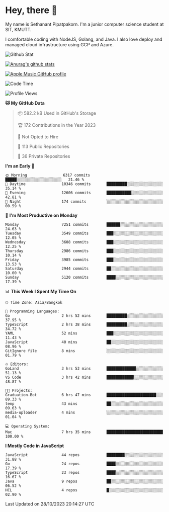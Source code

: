 # Hey, there 🙌
My name is Sethanant Pipatpakorn. I'm a junior computer science student at SIT, KMUTT.

I comfortable coding with NodeJS, Golang, and Java. I also love deploy and managed cloud infrastructure using GCP and Azure.

![Github Stat](https://github-profile-summary-cards.vercel.app/api/cards/profile-details?username=thetkpark&theme=dracula)

[![Anurag's github stats](https://github-readme-stats.vercel.app/api?username=thetkpark&count_private=true&show_icons=true&theme=tokyonight)](https://github.com/anuraghazra/github-readme-stats)

[![Apple Music GitHub profile](https://apple-music-github-profile.rayriffy.com/theme/light.svg?uid=000347.6120fcbefcb74cd59d65c108cc315787.1333)](https://github.com/rayriffy/apple-music-github-profile)

<!--START_SECTION:waka-->
![Code Time](http://img.shields.io/badge/Code%20Time-1%2C026%20hrs%2031%20mins-blue)

![Profile Views](http://img.shields.io/badge/Profile%20Views-9-blue)

**🐱 My GitHub Data** 

> 📦 582.2 kB Used in GitHub's Storage 
 > 
> 🏆 172 Contributions in the Year 2023
 > 
> 🚫 Not Opted to Hire
 > 
> 📜 113 Public Repositories 
 > 
> 🔑 36 Private Repositories 
 > 
**I'm an Early 🐤** 

```text
🌞 Morning                6317 commits        █████░░░░░░░░░░░░░░░░░░░░   21.46 % 
🌆 Daytime                10346 commits       █████████░░░░░░░░░░░░░░░░   35.14 % 
🌃 Evening                12606 commits       ███████████░░░░░░░░░░░░░░   42.81 % 
🌙 Night                  174 commits         ░░░░░░░░░░░░░░░░░░░░░░░░░   00.59 % 
```
📅 **I'm Most Productive on Monday** 

```text
Monday                   7251 commits        ██████░░░░░░░░░░░░░░░░░░░   24.63 % 
Tuesday                  3549 commits        ███░░░░░░░░░░░░░░░░░░░░░░   12.05 % 
Wednesday                3608 commits        ███░░░░░░░░░░░░░░░░░░░░░░   12.25 % 
Thursday                 2986 commits        ███░░░░░░░░░░░░░░░░░░░░░░   10.14 % 
Friday                   3985 commits        ███░░░░░░░░░░░░░░░░░░░░░░   13.53 % 
Saturday                 2944 commits        ██░░░░░░░░░░░░░░░░░░░░░░░   10.00 % 
Sunday                   5120 commits        ████░░░░░░░░░░░░░░░░░░░░░   17.39 % 
```


📊 **This Week I Spent My Time On** 

```text
🕑︎ Time Zone: Asia/Bangkok

💬 Programming Languages: 
Go                       2 hrs 52 mins       █████████░░░░░░░░░░░░░░░░   37.95 % 
TypeScript               2 hrs 38 mins       █████████░░░░░░░░░░░░░░░░   34.72 % 
YAML                     52 mins             ███░░░░░░░░░░░░░░░░░░░░░░   11.43 % 
JavaScript               40 mins             ██░░░░░░░░░░░░░░░░░░░░░░░   08.96 % 
GitIgnore file           8 mins              ░░░░░░░░░░░░░░░░░░░░░░░░░   01.79 % 

🔥 Editors: 
GoLand                   3 hrs 53 mins       █████████████░░░░░░░░░░░░   51.13 % 
VS Code                  3 hrs 42 mins       ████████████░░░░░░░░░░░░░   48.87 % 

🐱‍💻 Projects: 
Graduation-Bot           6 hrs 47 mins       ██████████████████████░░░   89.33 % 
temp                     43 mins             ██░░░░░░░░░░░░░░░░░░░░░░░   09.63 % 
media-uploader           4 mins              ░░░░░░░░░░░░░░░░░░░░░░░░░   01.04 % 

💻 Operating System: 
Mac                      7 hrs 35 mins       █████████████████████████   100.00 % 
```

**I Mostly Code in JavaScript** 

```text
JavaScript               44 repos            ████████░░░░░░░░░░░░░░░░░   31.88 % 
Go                       24 repos            ████░░░░░░░░░░░░░░░░░░░░░   17.39 % 
TypeScript               23 repos            ████░░░░░░░░░░░░░░░░░░░░░   16.67 % 
Java                     9 repos             ██░░░░░░░░░░░░░░░░░░░░░░░   06.52 % 
HCL                      4 repos             █░░░░░░░░░░░░░░░░░░░░░░░░   02.90 % 
```




 Last Updated on 28/10/2023 20:14:27 UTC
<!--END_SECTION:waka-->

